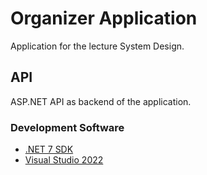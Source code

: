 # Organizer Application

Application for the lecture System Design.

## API

ASP.NET API as backend of the application.

### Development Software

* [.NET 7 SDK](https://dotnet.microsoft.com/en-us/download/dotnet/thank-you/sdk-7.0.100-windows-x64-installer)
* [Visual Studio 2022](https://visualstudio.microsoft.com/de/downloads/)
